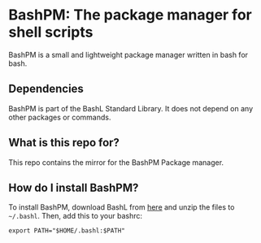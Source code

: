 # BashPM: The package manager for shell scripts
BashPM is a small and lightweight package manager written in bash for bash.
## Dependencies
BashPM is part of the BashL Standard Library. It does not depend on any other packages or commands.
## What is this repo for?
This repo contains the mirror for the BashPM Package manager.
## How do I install BashPM?
To install BashPM, download BashL from [here](https://bashl-gh.github.io/repos/bashl/packages/std.tar.gz) and unzip the files to `~/.bashl`.
Then, add this to your bashrc:
```shell
export PATH="$HOME/.bashl:$PATH"
```
